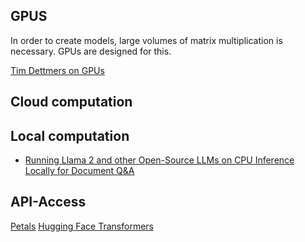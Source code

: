 ## GPUS

In order to create models, large volumes of matrix multiplication is necessary. GPUs are designed for this. 

[Tim Dettmers on GPUs](https://timdettmers.com/2023/01/30/which-gpu-for-deep-learning/)

## Cloud computation 

## Local computation

- [Running Llama 2 and other Open-Source LLMs on CPU Inference Locally for Document Q&A](https://github.com/kennethleungty/Llama-2-Open-Source-LLM-CPU-Inference)

## API-Access

[Petals](https://github.com/bigscience-workshop/petals)
[Hugging Face Transformers](https://huggingface.co/docs/transformers/index)
